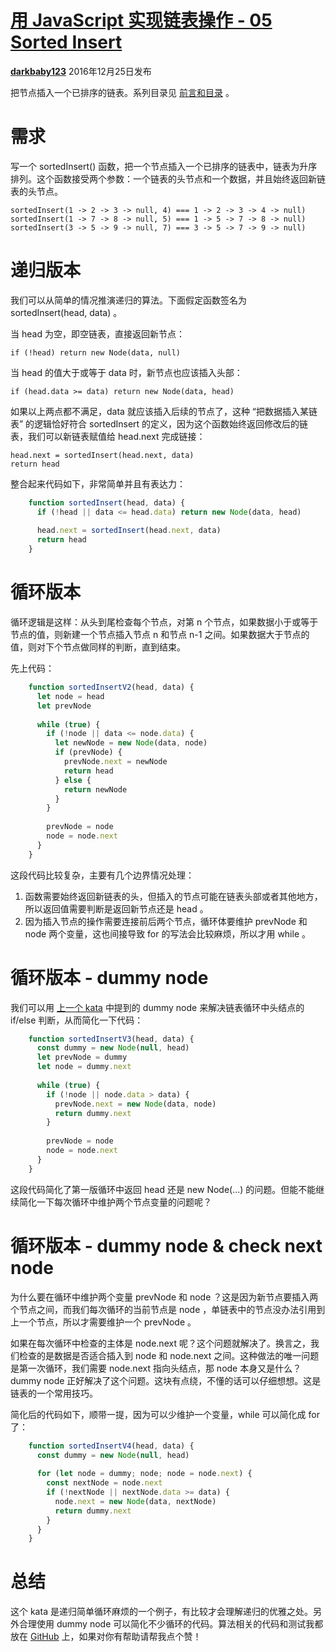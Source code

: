 # [用 JavaScript 实现链表操作 - 05 Sorted Insert][0]

[**darkbaby123**][4] 2016年12月25日发布 


把节点插入一个已排序的链表。系列目录见 [前言和目录][5] 。

# 需求

写一个 sortedInsert() 函数，把一个节点插入一个已排序的链表中，链表为升序排列。这个函数接受两个参数：一个链表的头节点和一个数据，并且始终返回新链表的头节点。

    sortedInsert(1 -> 2 -> 3 -> null, 4) === 1 -> 2 -> 3 -> 4 -> null)
    sortedInsert(1 -> 7 -> 8 -> null, 5) === 1 -> 5 -> 7 -> 8 -> null)
    sortedInsert(3 -> 5 -> 9 -> null, 7) === 3 -> 5 -> 7 -> 9 -> null)

# 递归版本

我们可以从简单的情况推演递归的算法。下面假定函数签名为 sortedInsert(head, data) 。

当 head 为空，即空链表，直接返回新节点：

    if (!head) return new Node(data, null)

当 head 的值大于或等于 data 时，新节点也应该插入头部：

    if (head.data >= data) return new Node(data, head)

如果以上两点都不满足，data 就应该插入后续的节点了，这种 “把数据插入某链表” 的逻辑恰好符合 sortedInsert 的定义，因为这个函数始终返回修改后的链表，我们可以新链表赋值给 head.next 完成链接：

    head.next = sortedInsert(head.next, data)
    return head

整合起来代码如下，非常简单并且有表达力：
```js
    function sortedInsert(head, data) {
      if (!head || data <= head.data) return new Node(data, head)
    
      head.next = sortedInsert(head.next, data)
      return head
    }
```
# 循环版本

循环逻辑是这样：从头到尾检查每个节点，对第 n 个节点，如果数据小于或等于节点的值，则新建一个节点插入节点 n 和节点 n-1 之间。如果数据大于节点的值，则对下个节点做同样的判断，直到结束。

先上代码：
```js
    function sortedInsertV2(head, data) {
      let node = head
      let prevNode
    
      while (true) {
        if (!node || data <= node.data) {
          let newNode = new Node(data, node)
          if (prevNode) {
            prevNode.next = newNode
            return head
          } else {
            return newNode
          }
        }
    
        prevNode = node
        node = node.next
      }
    }
```
这段代码比较复杂，主要有几个边界情况处理：

1. 函数需要始终返回新链表的头，但插入的节点可能在链表头部或者其他地方，所以返回值需要判断是返回新节点还是 head 。
1. 因为插入节点的操作需要连接前后两个节点，循环体要维护 prevNode 和 node 两个变量，这也间接导致 for 的写法会比较麻烦，所以才用 while 。

# 循环版本 - dummy node

我们可以用 [上一个 kata][6] 中提到的 dummy node 来解决链表循环中头结点的 if/else 判断，从而简化一下代码：
```js
    function sortedInsertV3(head, data) {
      const dummy = new Node(null, head)
      let prevNode = dummy
      let node = dummy.next
    
      while (true) {
        if (!node || node.data > data) {
          prevNode.next = new Node(data, node)
          return dummy.next
        }
    
        prevNode = node
        node = node.next
      }
    }
```
这段代码简化了第一版循环中返回 head 还是 new Node(...) 的问题。但能不能继续简化一下每次循环中维护两个节点变量的问题呢？

# 循环版本 - dummy node & check next node

为什么要在循环中维护两个变量 prevNode 和 node ？这是因为新节点要插入两个节点之间，而我们每次循环的当前节点是 node ，单链表中的节点没办法引用到上一个节点，所以才需要维护一个 prevNode 。

如果在每次循环中检查的主体是 node.next 呢？这个问题就解决了。换言之，我们检查的是数据是否适合插入到 node 和 node.next 之间。这种做法的唯一问题是第一次循环，我们需要 node.next 指向头结点，那 node 本身又是什么？ dummy node 正好解决了这个问题。这块有点绕，不懂的话可以仔细想想。这是链表的一个常用技巧。

简化后的代码如下，顺带一提，因为可以少维护一个变量，while 可以简化成 for 了：
```js
    function sortedInsertV4(head, data) {
      const dummy = new Node(null, head)
    
      for (let node = dummy; node; node = node.next) {
        const nextNode = node.next
        if (!nextNode || nextNode.data >= data) {
          node.next = new Node(data, nextNode)
          return dummy.next
        }
      }
    }
```
# 总结

这个 kata 是递归简单循环麻烦的一个例子，有比较才会理解递归的优雅之处。另外合理使用 dummy node 可以简化不少循环的代码。算法相关的代码和测试我都放在 [GitHub][7] 上，如果对你有帮助请帮我点个赞！

[0]: /a/1190000007912308
[1]: /t/javascript/blogs
[2]: /t/%E7%AE%97%E6%B3%95/blogs
[3]: /t/%E9%93%BE%E8%A1%A8/blogs
[4]: /u/darkbaby123
[5]: https://segmentfault.com/a/1190000007543189
[6]: https://segmentfault.com/a/1190000007800288
[7]: https://github.com/darkbaby123/algorithm-linked-list